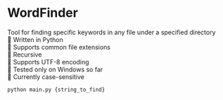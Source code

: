 # WordFinder
Tool for finding specific keywords in any file under a specified directory <br />
📍 Written in Python <br />
📍 Supports common file extensions <br />
📍 Recursive <br />
📍 Supports UTF-8 encoding <br />
📍 Tested only on Windows so far <br />
📍 Currently case-sensitive <br />

```
python main.py {string_to_find}
```
